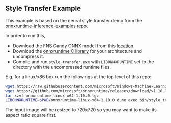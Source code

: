 ## Style Transfer Example

This example is based on the neural style transfer demo from the
[onnxruntime-inference-examples repo](https://github.com/microsoft/onnxruntime-inference-examples/tree/main/c_cxx/fns_candy_style_transfer).

In order to run this,
- Download the FNS Candy ONNX model from this
  [location](https://raw.githubusercontent.com/microsoft/Windows-Machine-Learning/master/Samples/FNSCandyStyleTransfer/UWP/cs/Assets/candy.onnx).
- Download the [onnxruntime C library](https://github.com/microsoft/onnxruntime/releases/tag/v1.10.0) for your architecture and
  uncompress it.
- Compile and run `style_transfer.exe` with `LIBONNXRUNTIME` set to the directory with the uncompressed runtime files.

E.g. for a linux/x86 box run the followings at the top level of this repo:
```bash
wget https://raw.githubusercontent.com/microsoft/Windows-Machine-Learning/master/Samples/FNSCandyStyleTransfer/UWP/cs/Assets/candy.onnx
wget https://github.com/microsoft/onnxruntime/releases/download/v1.10.0/onnxruntime-linux-x64-1.10.0.tgz
tar xzvf onnxruntime-linux-x64-1.10.0.tgz
LIBONNXRUNTIME=$PWD/onnxruntime-linux-x64-1.10.0 dune exec bin/style_transfer.exe ~/tmp/candy.onnx input.png output.png
```

The input image will be resized to 720x720 so you may want to make its aspect ratio square first.
